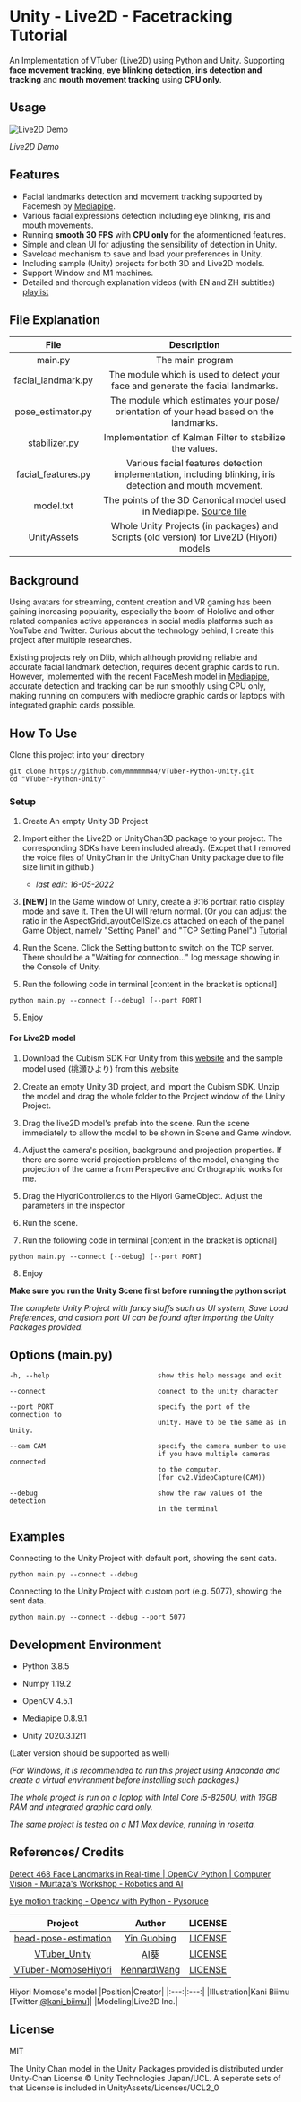 # Unity - Live2D - Facetracking Tutorial

An Implementation of VTuber (Live2D) using Python and Unity. Supporting **face movement tracking**, **eye blinking detection**, **iris detection and tracking** and **mouth movement tracking** using **CPU only**.

## Usage
![Live2D Demo](https://github.com/mmmmmm44/VTuber-Python-Unity/blob/main/Images/live2d_demo.gif)

*Live2D Demo*


## Features
* Facial landmarks detection and movement tracking supported by Facemesh by [Mediapipe](https://github.com/google/mediapipe).
* Various facial expressions detection including eye blinking, iris and mouth movements.
* Running **smooth 30 FPS** with **CPU only** for the aformentioned features.
* Simple and clean UI for adjusting the sensibility of detection in Unity.
* Saveload mechanism to save and load your preferences in Unity.
* Including sample (Unity) projects for both 3D and Live2D models.
* Support Window and M1 machines.
* Detailed and thorough explanation videos (with EN and ZH subtitles) [playlist](https://www.youtube.com/playlist?list=PL624GOtU88c4J9rGy7ZWjeSkOvCvuavan)

## File Explanation
|File|Description|
|:---:|:---:|
|main.py|The main program|
|facial_landmark.py|The module which is used to detect your face and generate the facial landmarks.|
|pose_estimator.py|The module which estimates your pose/ orientation of your head based on the landmarks.|
|stabilizer.py|Implementation of Kalman Filter to stabilize the values.|
|facial_features.py|Various facial features detection implementation, including blinking, iris detection and mouth movement.|
|model.txt|The points of the 3D Canonical model used in Mediapipe. [Source file](https://github.com/google/mediapipe/blob/master/mediapipe/modules/face_geometry/data/canonical_face_model.obj)|
|UnityAssets|Whole Unity Projects (in packages) and Scripts (old version) for Live2D (Hiyori) models|



## Background
Using avatars for streaming, content creation and VR gaming has been gaining increasing popularity, especially the boom of Hololive and other related companies active apperances in social media platforms such as YouTube and Twitter. Curious about the technology behind, I create this project after multiple researches.

Existing projects rely on Dlib, which although providing reliable and accurate facial landmark detection, requires decent graphic cards to run. However, implemented with the recent FaceMesh model in [Mediapipe](https://github.com/google/mediapipe), accurate detection and tracking can be run smoothly using CPU only, making running on computers with mediocre graphic cards or laptops with integrated graphic cards possible.

## How To Use
Clone this project into your directory

```
git clone https://github.com/mmmmmm44/VTuber-Python-Unity.git
cd "VTuber-Python-Unity"
```

### Setup
1. Create An empty Unity 3D Project

2. Import either the Live2D or UnityChan3D package to your project. The corresponding SDKs have been included already. (Excpet that I removed the voice files of UnityChan in the UnityChan Unity package due to file size limit in github.)

    - _last edit: 16-05-2022_

3. **[NEW]** In the Game window of Unity, create a 9:16 portrait ratio display mode and save it. Then the UI will return normal. 
(Or you can adjust the ratio in the AspectGridLayoutCellSize.cs attached on each of the panel Game Object, namely "Setting Panel" and "TCP Setting Panel".) [Tutorial](https://github.com/mmmmmm44/VTuber-Python-Unity/issues/14)

3. Run the Scene. Click the Setting button to switch on the TCP server. There should be a "Waiting for connection..." log message showing in the Console of Unity.

4. Run the following code in terminal
[content in the bracket is optional]
```
python main.py --connect [--debug] [--port PORT]
```

5. Enjoy


#### For Live2D model

1. Download the Cubism SDK For Unity from this [website](https://www.live2d.com/download/cubism-sdk/) and the sample model used (桃瀬ひより) from this [website](https://www.live2d.com/download/sample-data/)

2. Create an empty Unity 3D project, and import the Cubism SDK. Unzip the model and drag the whole folder to the Project window of the Unity Project.

3. Drag the live2D model's prefab into the scene. Run the scene immediately to allow the model to be shown in Scene and Game window.

4. Adjust the camera's position, background and projection properties. If there are some werid projection problems of the model, changing the projection of the camera from Perspective and Orthographic works for me.

5. Drag the HiyoriController.cs to the Hiyori GameObject. Adjust the parameters in the inspector

6. Run the scene.

7. Run the following code in terminal
[content in the bracket is optional]
```
python main.py --connect [--debug] [--port PORT]
```

8. Enjoy


**Make sure you run the Unity Scene first before running the python script**

_The complete Unity Project with fancy stuffs such as UI system, Save Load Preferences, and custom port UI can be found after importing the Unity Packages provided._

## Options (main.py)
    -h, --help                           show this help message and exit

    --connect                            connect to the unity character

    --port PORT                          specify the port of the connection to 
                                         unity. Have to be the same as in Unity.

    --cam CAM                            specify the camera number to use 
                                         if you have multiple cameras connected
                                         to the computer.
                                         (for cv2.VideoCapture(CAM))

    --debug                              show the raw values of the detection 
                                         in the terminal

## Examples

Connecting to the Unity Project with default port, showing the sent data.
    
    python main.py --connect --debug

Connecting to the Unity Project with custom port (e.g. 5077), showing the sent data.

    python main.py --connect --debug --port 5077

## Development Environment
* Python 3.8.5
* Numpy 1.19.2
* OpenCV 4.5.1
* Mediapipe 0.8.9.1

* Unity 2020.3.12f1

(Later version should be supported as well)

*(For Windows, it is recommended to run this project using Anaconda and create a virtual environment before installing such packages.)*

*The whole project is run on a laptop with Intel Core i5-8250U, with 16GB RAM and integrated graphic card only.*

*The same project is tested on a M1 Max device, running in rosetta.*


## References/ Credits

[Detect 468 Face Landmarks in Real-time | OpenCV Python | Computer Vision - Murtaza's Workshop - Robotics and AI](https://youtu.be/V9bzew8A1tc)

[Eye motion tracking - Opencv with Python - Pysoruce](https://youtu.be/kbdbZFT9NQI)

 | Project | Author | LICENSE |
 |:---:|:---:|:---:|
 | [head-pose-estimation](https://github.com/yinguobing/head-pose-estimation) | [Yin Guobing](https://github.com/yinguobing) | [LICENSE](https://github.com/yinguobing/head-pose-estimation/blob/master/LICENSE) |
 | [VTuber_Unity](https://github.com/kwea123/VTuber_Unity) | [AI葵](https://github.com/kwea123) | [LICENSE](https://github.com/kwea123/VTuber_Unity/blob/master/LICENSE) |
 |[VTuber-MomoseHiyori](https://github.com/KennardWang/VTuber-MomoseHiyori) |[KennardWang](https://github.com/KennardWang)|[LICENSE](https://github.com/KennardWang/VTuber-MomoseHiyori/blob/master/LICENSE)|

Hiyori Momose's model
|Position|Creator|
|:---:|:---:|
|Illustration|Kani Biimu [Twitter [@kani_biimu](https://twitter.com/kani_biimu)]|
|Modeling|Live2D Inc.|

## License
MIT

The Unity Chan model in the Unity Packages provided is distributed under Unity-Chan License © Unity Technologies Japan/UCL. A seperate sets of that License is included in UnityAssets/Licenses/UCL2_0
